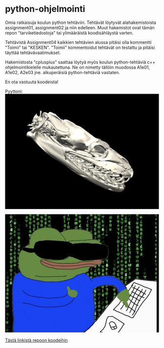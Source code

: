 # python-ohjelmointi
Omia ratkaisuja koulun python tehtäviin. Tehtävät löytyvät alahakemistoista assignment01, assignment02 ja niin edelleen. Muut hakemistot ovat tämän repon "tarviketiedostoja" tai ylimääräistä koodisähläystä varten.

Tehtävistä Assignment04 kaikkien tehtävien alussa pitäisi olla kommentti "Toimii" tai "KESKEN". "Toimii" kommentoidut tehtävät on testattu ja pitäisi täyttää tehtävävaatimukset.

Hakemistosta "cplusplus" saattaa löytyä myös koulun python-tehtäviä c++ ohjelmointikielelle mukautettuna. Ne on nimetty tällöin muodossa A1e01, A1e02, A2e03 jne. alkuperäisiä python-tehtäviä vastaten.  

En ota vastuuta koodeista!  

Pyyttoni:  
![pyyttoni](/assets/fixed-python-loop.gif)

![pepe-koodaa](/assets/pepe-koodaa.jpg)

[Tästä linkistä repoon koodeihin](https://github.com/NicodemusN/python-ohjelmointi)
